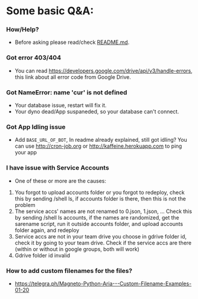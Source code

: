 # Some basic Q&A:

### How/Help?
- Before asking please read/check [README.md](https://github.com/SlamDevs/slam-mirrorbot/blob/master/README.md).

### Got error 403/404
- You can read https://developers.google.com/drive/api/v3/handle-errors, this link about all error code from Google Drive.

### Got NameError: name 'cur' is not defined
- Your database issue, restart will fix it.
- Your dyno dead/App suspaneded, so your database can't connect.

### Got App Idling issue
- Add `BASE_URL_OF_BOT`, In readme already explained, still got idling? You can use http://cron-job.org or http://kaffeine.herokuapp.com to ping your app

### I have issue with Service Accounts
- One of these or more are the causes:
1. You forgot to upload accounts folder or you forgot to redeploy, check this by sending /shell ls, if accounts folder is there, then this is not the problem
2. The service accs' names are not renamed to 0.json, 1.json, ... Check this by sending /shell ls accounts, if the names are randomized, get the sarename script, run it outside accounts folder, and upload accounts folder again, and redeploy
3. Service accs are not in your team drive you choose in gdrive folder id, check it by going to your team drive. Check if the service accs are there (within or without in google groups, both will work)
4. Gdrive folder id invalid

### How to add custom filenames for the files?
- https://telegra.ph/Magneto-Python-Aria---Custom-Filename-Examples-01-20